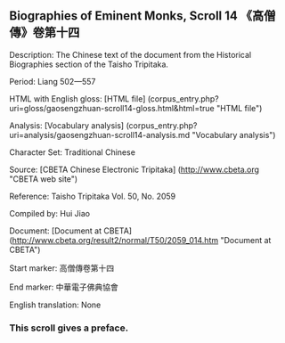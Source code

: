 ##  Biographies of Eminent Monks, Scroll 14 《高僧傳》卷第十四

Description: The Chinese text of the document from the Historical Biographies section of the Taisho Tripitaka.

Period: Liang 502—557

HTML with English gloss: [HTML file] (corpus_entry.php?uri=gloss/gaosengzhuan-scroll14-gloss.html&html=true "HTML file")

Analysis: [Vocabulary analysis] (corpus_entry.php?uri=analysis/gaosengzhuan-scroll14-analysis.md "Vocabulary analysis")

Character Set: Traditional Chinese

Source: [CBETA Chinese Electronic Tripitaka] (http://www.cbeta.org "CBETA web site")

Reference: Taisho Tripitaka Vol. 50, No. 2059

Compiled by: Hui Jiao

Document: [Document at CBETA] (http://www.cbeta.org/result2/normal/T50/2059_014.htm "Document at CBETA")

Start marker: 高僧傳卷第十四

End marker: 中華電子佛典協會

English	translation: None

### This scroll gives a preface.
